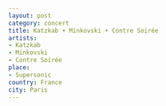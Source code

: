 ```yaml
---
layout: post
category: concert
title: Katzkab + Minkovski + Contre Soirée
artists: 
- Katzkab
- Minkovski
- Contre Soirée
place: 
- Supersonic
country: France
city: Paris
---
```


